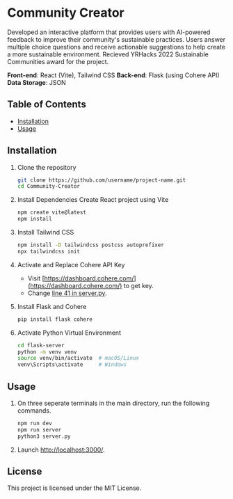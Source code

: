 # Community Creator

Developed an interactive platform that provides users with AI-powered feedback to improve their community's sustainable practices. Users answer multiple choice questions and receive actionable suggestions to help create a more sustainable environment. Recieved YRHacks 2022 Sustainable Communities award for the project. 

**Front-end**: React (Vite), Tailwind CSS
**Back-end**: Flask (using Cohere API)
**Data Storage**: JSON 


## Table of Contents
- [Installation](#installation)
- [Usage](#usage)

## Installation
1. Clone the repository
   ```bash
   git clone https://github.com/username/project-name.git
   cd Community-Creator

2. Install Dependencies
Create React project using Vite
   ```bash
   npm create vite@latest
   npm install

3. Install Tailwind CSS
   ```bash
   npm install -D tailwindcss postcss autoprefixer
   npx tailwindcss init

4. Activate and Replace Cohere API Key
   - Visit [https://dashboard.cohere.com/](https://dashboard.cohere.com/) to get key.
   - Change [line 41 in server.py](https://github.com/nuthanan06/Community-Creator/blob/main/flask-server/server.py#41).
 
6. Install Flask and Cohere
    ```bash
    pip install flask cohere

7. Activate Python Virtual Environment
    ```bash
    cd flask-server
    python -m venv venv
    source venv/bin/activate  # macOS/Linux
    venv\Scripts\activate     # Windows  

## Usage
1. On three seperate terminals in the main directory, run the following commands.
   ```bash
   npm run dev
   npm run server
   python3 server.py

2. Launch [http://localhost:3000/](http://localhost:3000/). 


## License
This project is licensed under the MIT License.






